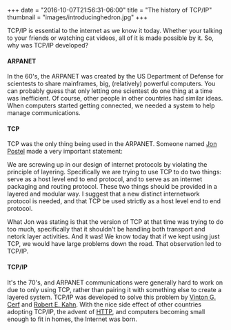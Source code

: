 +++
date = "2016-10-07T21:56:31-06:00"
title = "The history of TCP/IP"
thumbnail = "images/introducinghedron.jpg"
+++

TCP/IP is essential to the internet as we know it today. Whether your talking to your friends or watching cat videos, all of it is made possible by it. So, why was TCP/IP developed? 

#### ARPANET

In the 60's, the ARPANET was created by the US Department of Defense for scientests to share mainframes, big, (relatively) powerful computers. You can probably guess that only letting one scientest do one thing at a time was inefficient. Of course, other people in other countries had similar ideas. When computers started getting connected, we needed a system to help manage communications. 

#### TCP

TCP was the only thing being used in the ARPANET. Someone named [Jon Postel](https://en.wikipedia.org/wiki/Jon_Postel) made a very important statement:

We are screwing up in our design of internet protocols by violating the principle of layering. Specifically we are trying to use TCP to do two things: serve as a host level end to end protocol, and to serve as an internet packaging and routing protocol. These two things should be provided in a layered and modular way. I suggest that a new distinct internetwork protocol is needed, and that TCP be used strictly as a host level end to end protocol.

What Jon was stating is that the version of TCP at that time was trying to do too much, specifically that it shouldn't be handling both transport and netork layer activities. And it was! We know today that if we kept using just TCP, we would have large problems down the road. That observation led to TCP/IP.

#### TCP/IP

It's the 70's, and ARPANET communications were generally hard to work on due to only using TCP, rather than pairing it with something else to create a layered system. TCP/IP was developed to solve this problem by [Vinton G. Cerf](https://en.wikipedia.org/wiki/Vint_Cerf) and [Robert E. Kahn](https://en.wikipedia.org/wiki/Bob_Kahn). With the nice side effect of other countries adopting TCP/IP, the advent of [HTTP](https://en.wikipedia.org/wiki/Hypertext_Transfer_Protocol), and computers becoming small enough to fit in homes, the Internet was born.
